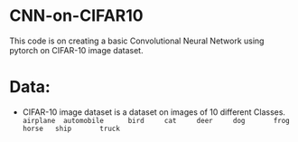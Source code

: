 # CNN-on-CIFAR10

This code is on creating a basic Convolutional Neural Network using pytorch on CIFAR-10 image dataset.
# Data:
- CIFAR-10 image dataset is a dataset on images of 10 different Classes.
` airplane 	automobile		bird	 cat	 deer	  dog		frog	 horse   ship		truck`
